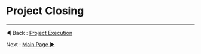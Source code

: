 # Project Closing



















---
◀ Back : [Project Execution](D-PROJECT_EXECUTION.md)  

Next : [Main Page ▶](../README.md)